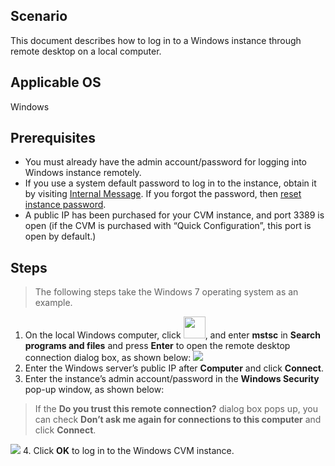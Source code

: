## Scenario

This document describes how to log in to a Windows instance through remote desktop on a local computer.

## Applicable OS

Windows

## Prerequisites

- You must already have the admin account/password for logging into Windows instance remotely.
 - If you use a system default password to log in to the instance, obtain it by visiting [Internal Message](https://console.cloud.tencent.com/message).
 If you forgot the password, then [reset instance password](http://intl.cloud.tencent.com/document/product/213/16566).
- A public IP has been purchased for your CVM instance, and port 3389 is open (if the CVM is purchased with “Quick Configuration”, this port is open by default.)

## Steps
> The following steps take the Windows 7 operating system as an example.
>
1. On the local Windows computer, click <img src="https://main.qcloudimg.com/raw/370daffec54024ee262d1e5dbcd4bde2.png" style="margin: 0;width: 35px;">, and enter **mstsc** in **Search programs and files** and press **Enter** to open the remote desktop connection dialog box, as shown below:
![](https://main.qcloudimg.com/raw/d8a4b0f70f876f6c0edc6e995a02c37d.png)
2. Enter the Windows server’s public IP after **Computer** and click **Connect**.
3. Enter the instance’s admin account/password in the **Windows Security** pop-up window, as shown below:
> If the **Do you trust this remote connection?** dialog box pops up, you can check **Don’t ask me again for connections to this computer** and click **Connect**.

![](https://main.qcloudimg.com/raw/5d3d89e3ec4616a367b80ba377a3f541.png)
4. Click **OK** to log in to the Windows CVM instance.

